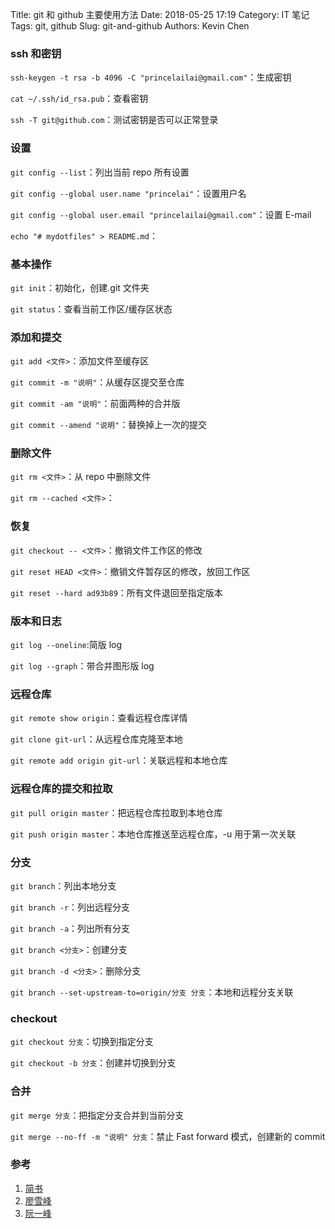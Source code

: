 Title: git 和 github 主要使用方法
Date: 2018-05-25 17:19
Category: IT 笔记
Tags: git, github
Slug: git-and-github
Authors: Kevin Chen

### ssh 和密钥

`ssh-keygen -t rsa -b 4096 -C "princelailai@gmail.com"`：生成密钥

`cat ~/.ssh/id_rsa.pub`：查看密钥

`ssh -T git@github.com`：测试密钥是否可以正常登录

### 设置

`git config --list`：列出当前 repo 所有设置

`git config --global user.name "princelai"`：设置用户名

`git config --global user.email "princelailai@gmail.com"`：设置 E-mail

`echo "# mydotfiles" > README.md`：

### 基本操作

`git init`：初始化，创建.git 文件夹

`git status`：查看当前工作区/缓存区状态

### 添加和提交

`git add <文件>`：添加文件至缓存区

`git commit -m "说明"`：从缓存区提交至仓库

`git commit -am "说明"`：前面两种的合并版

`git commit --amend "说明"`：替换掉上一次的提交

### 删除文件

`git rm <文件>`：从 repo 中删除文件

`git rm --cached <文件>`：

### 恢复

`git checkout -- <文件>`：撤销文件工作区的修改

`git reset HEAD <文件>`：撤销文件暂存区的修改，放回工作区

`git reset --hard ad93b89`：所有文件退回至指定版本

### 版本和日志

`git log --oneline`:简版 log

`git log --graph`：带合并图形版 log

### 远程仓库

`git remote show origin`：查看远程仓库详情

`git clone git-url`：从远程仓库克隆至本地

`git remote add origin git-url`：关联远程和本地仓库

### 远程仓库的提交和拉取

`git pull origin master`：把远程仓库拉取到本地仓库

`git push origin master`：本地仓库推送至远程仓库，-u 用于第一次关联

### 分支

`git branch`：列出本地分支

`git branch -r`：列出远程分支

`git branch -a`：列出所有分支

`git branch <分支>`：创建分支

`git branch -d <分支>`：删除分支

`git branch --set-upstream-to=origin/分支 分支`：本地和远程分支关联

### checkout

`git checkout 分支`：切换到指定分支

`git checkout -b 分支`：创建并切换到分支

### 合并

`git merge 分支`：把指定分支合并到当前分支

`git merge --no-ff -m "说明" 分支`：禁止 Fast forward 模式，创建新的 commit

### 参考

1.  [简书](https://www.jianshu.com/p/e4e29c9c3bd9)
2.  [廖雪峰](https://www.liaoxuefeng.com/wiki/0013739516305929606dd18361248578c67b8067c8c017b000)
3.  [阮一峰](http://www.ruanyifeng.com/blog/2014/06/git_remote.html)
